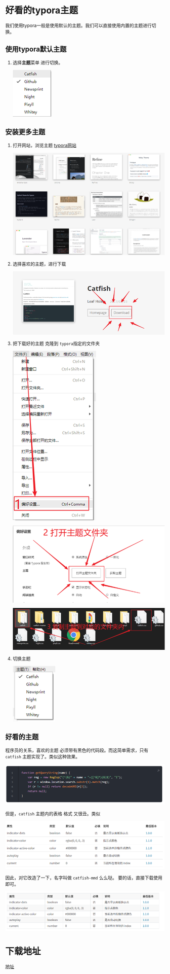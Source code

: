 # 好看的typora主题

我们使用typora一般是使用默认的主题。我们可以直接使用内置的主题进行切换。

## 使用typora默认主题

1. 选择**主题**菜单  进行切换。

   ![1555228480622](medias/1555228480622.png)

   

## 安装更多主题

1. 打开网站，浏览主题 [typora网站](http://theme.typora.io/)

   ![1555228574088](medias/1555228574088.png)

2. 选择喜欢的主题，进行下载

   ![1555228744820](medias/1555228744820.png)

3. 把下载好的主题 克隆到  `typora`指定的文件夹

   ![1555228678532](medias/1555228678532.png)

   ![1555228715463](medias/1555228715463.png)

   ![1555228815170](medias/1555228815170.png)

4. 切换主题

   ![1555228871925](medias/1555228871925.png)

## 好看的主题

程序员的关系，喜欢的主题 必须带有黑色的代码段。而这简单需求，只有  `catfish` 主题实现了。类似这种效果。

![1555228974952](medias/1555228974952.png)

但是，`catfish` 主题内的表格 格式 又很丑。类似

![1555229101283](medias/1555229101283.png)

因此，对它改造了一下，名字叫做 `catfish-mmd`  么么哒。 要的话，直接下载使用即可。

![1555229245970](medias/1555229245970.png)

# 下载地址

[地址](https://github.com/itcastWsy/typora-theme)








